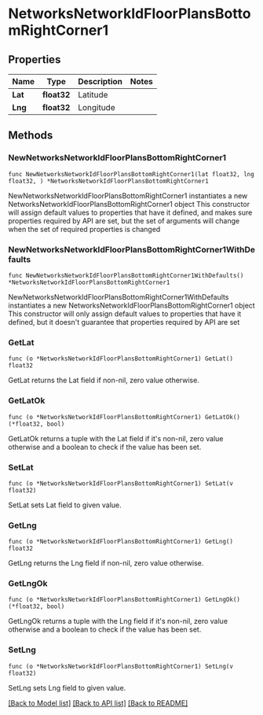 # NetworksNetworkIdFloorPlansBottomRightCorner1

## Properties

Name | Type | Description | Notes
------------ | ------------- | ------------- | -------------
**Lat** | **float32** | Latitude | 
**Lng** | **float32** | Longitude | 

## Methods

### NewNetworksNetworkIdFloorPlansBottomRightCorner1

`func NewNetworksNetworkIdFloorPlansBottomRightCorner1(lat float32, lng float32, ) *NetworksNetworkIdFloorPlansBottomRightCorner1`

NewNetworksNetworkIdFloorPlansBottomRightCorner1 instantiates a new NetworksNetworkIdFloorPlansBottomRightCorner1 object
This constructor will assign default values to properties that have it defined,
and makes sure properties required by API are set, but the set of arguments
will change when the set of required properties is changed

### NewNetworksNetworkIdFloorPlansBottomRightCorner1WithDefaults

`func NewNetworksNetworkIdFloorPlansBottomRightCorner1WithDefaults() *NetworksNetworkIdFloorPlansBottomRightCorner1`

NewNetworksNetworkIdFloorPlansBottomRightCorner1WithDefaults instantiates a new NetworksNetworkIdFloorPlansBottomRightCorner1 object
This constructor will only assign default values to properties that have it defined,
but it doesn't guarantee that properties required by API are set

### GetLat

`func (o *NetworksNetworkIdFloorPlansBottomRightCorner1) GetLat() float32`

GetLat returns the Lat field if non-nil, zero value otherwise.

### GetLatOk

`func (o *NetworksNetworkIdFloorPlansBottomRightCorner1) GetLatOk() (*float32, bool)`

GetLatOk returns a tuple with the Lat field if it's non-nil, zero value otherwise
and a boolean to check if the value has been set.

### SetLat

`func (o *NetworksNetworkIdFloorPlansBottomRightCorner1) SetLat(v float32)`

SetLat sets Lat field to given value.


### GetLng

`func (o *NetworksNetworkIdFloorPlansBottomRightCorner1) GetLng() float32`

GetLng returns the Lng field if non-nil, zero value otherwise.

### GetLngOk

`func (o *NetworksNetworkIdFloorPlansBottomRightCorner1) GetLngOk() (*float32, bool)`

GetLngOk returns a tuple with the Lng field if it's non-nil, zero value otherwise
and a boolean to check if the value has been set.

### SetLng

`func (o *NetworksNetworkIdFloorPlansBottomRightCorner1) SetLng(v float32)`

SetLng sets Lng field to given value.



[[Back to Model list]](../README.md#documentation-for-models) [[Back to API list]](../README.md#documentation-for-api-endpoints) [[Back to README]](../README.md)


